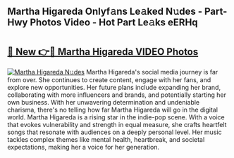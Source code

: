 ## Martha Higareda Onlyf𝚊ns Le𝚊ked N𝚞des - Part-Hwy Photos Video - Hot Part Le𝚊ks eERHq

# <h2><a href="http://ab46178.deff.icu/?id=Martha+Higareda">🔗 New 👉🔴 Martha Higareda VIDEO Photos</a></h2>

[![Martha Higareda N𝚞des](https://i.imgur.com/rIISA9y.gif)](http://ab46178.deff.icu/?id=Martha+Higareda)
Martha Higareda's social media journey is far from over. She continues to create content, engage with her fans, and explore new opportunities. Her future plans include expanding her brand, collaborating with more influencers and brands, and potentially starting her own business. With her unwavering determination and undeniable charisma, there's no telling how far Martha Higareda will go in the digital world. Martha Higareda is a rising star in the indie-pop scene. With a voice that evokes vulnerability and strength in equal measure, she crafts heartfelt songs that resonate with audiences on a deeply personal level. Her music tackles complex themes like mental health, heartbreak, and societal expectations, making her a voice for her generation.
